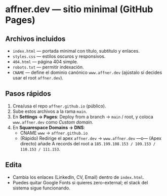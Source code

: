 # affner.dev — sitio minimal (GitHub Pages)

## Archivos incluidos
- `index.html` — portada minimal con título, subtítulo y enlaces.
- `styles.css` — estilos oscuros y responsivos.
- `404.html` — página 404 simple.
- `robots.txt` — permitir indexación.
- `CNAME` — define el dominio canónico `www.affner.dev` (ajústalo si decides usar el root `affner.dev`).

## Pasos rápidos
1. Crea/usa el repo `affner.github.io` (público).
2. Sube estos archivos a la rama `main`.
3. En **Settings → Pages**: Deploy from a branch → `main` / root, y coloca `www.affner.dev` como *Custom domain*.
4. En **Squarespace Domains → DNS**:
   - CNAME `www` → `affner.github.io`
   - (Rápido) Redirige el apex `affner.dev` → `www.affner.dev`
     —o—
     (Apex directo) añade A records del root a `185.199.108.153 / 109.153 / 110.153 / 111.153`.

## Edita
- Cambia los enlaces (LinkedIn, CV, Email) dentro de `index.html`.
- Puedes quitar Google Fonts si quieres zero-external; el stack del sistema sigue funcionando.
